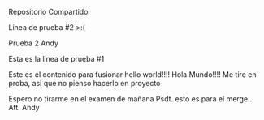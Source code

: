 Repositorio Compartido

Linea de prueba #2 >:(

Prueba 2 Andy



Esta es la linea de prueba #1


Este es el contenido para fusionar
hello world!!!! Hola Mundo!!!!
Me tire en proba, asi que no pienso hacerlo en proyecto

Espero no tirarme en el examen de mañana
Psdt. esto es para el merge.. 
        Att. Andy


